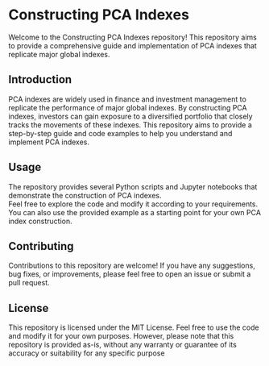 # Constructing PCA Indexes

Welcome to the Constructing PCA Indexes repository! This repository aims to provide a comprehensive guide and implementation of PCA indexes that replicate major global indexes. 

## Introduction
PCA indexes are widely used in finance and investment management to replicate the performance of major global indexes. By constructing PCA indexes, investors can gain exposure to a diversified portfolio that closely tracks the movements of these indexes. This repository aims to provide a step-by-step guide and code examples to help you understand and implement PCA indexes.

## Usage
The repository provides several Python scripts and Jupyter notebooks that demonstrate the construction of PCA indexes.  
Feel free to explore the code and modify it according to your requirements. You can also use the provided example as a starting point for your own PCA index construction.

## Contributing
Contributions to this repository are welcome! If you have any suggestions, bug fixes, or improvements, please feel free to open an issue or submit a pull request.  

## License
This repository is licensed under the MIT License. Feel free to use the code and modify it for your own purposes. However, please note that this repository is provided as-is, without any warranty or guarantee of its accuracy or suitability for any specific purpose
